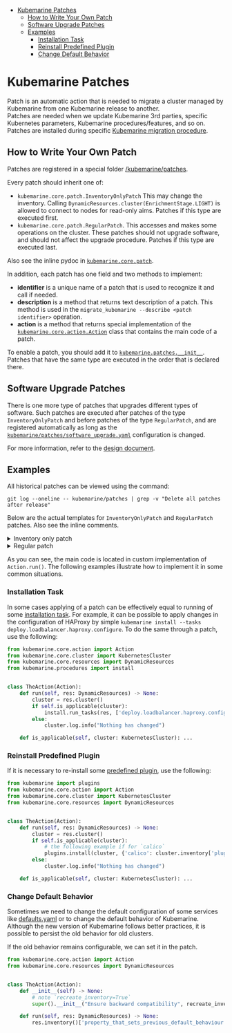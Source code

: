 - [Kubemarine Patches](#kubemarine-patches)
  - [How to Write Your Own Patch](#how-to-write-your-own-patch)
  - [Software Upgrade Patches](#software-upgrade-patches)
  - [Examples](#examples)
    - [Installation Task](#installation-task)
    - [Reinstall Predefined Plugin](#reinstall-predefined-plugin)
    - [Change Default Behavior](#change-default-behavior)

# Kubemarine Patches

Patch is an automatic action that is needed to migrate a cluster managed by Kubemarine from one Kubemarine release to another.  
Patches are needed when we update Kubemarine 3rd parties, specific Kubernetes parameters, Kubemarine procedures/features, and so on.  
Patches are installed during specific [Kubemarine migration procedure](/documentation/Maintenance.md#kubemarine-migration-procedure).

## How to Write Your Own Patch

Patches are registered in a special folder [/kubemarine/patches](/kubemarine/patches).

Every patch should inherit one of:

- `kubemarine.core.patch.InventoryOnlyPatch`
  This may change the inventory.
  Calling `DynamicResources.cluster(EnrichmentStage.LIGHT)` is allowed to connect to nodes for read-only aims.
  Patches if this type are executed first.
- `kubemarine.core.patch.RegularPatch`. This accesses and makes some operations on the cluster.
  These patches should not upgrade software, and should not affect the upgrade procedure.
  Patches if this type are executed last.

Also see the inline pydoc in [`kubemarine.core.patch`](/kubemarine/core/patch.py).

In addition, each patch has one field and two methods to implement:

- **identifier** is a unique name of a patch that is used to recognize it and call if needed.
- **description** is a method that returns text description of a patch. This method is used in the `migrate_kubemarine --describe <patch identifier>` operation.
- **action** is a method that returns special implementation of the [`kubemarine.core.action.Action`](/kubemarine/core/action.py) class that contains the main code of a patch.

To enable a patch, you should add it to [`kubemarine.patches.__init__`](/kubemarine/patches/__init__.py#L26).
Patches that have the same type are executed in the order that is declared there.

## Software Upgrade Patches

There is one more type of patches that upgrades different types of software.
Such patches are executed after patches of the type `InventoryOnlyPatch` and before patches of the type `RegularPatch`,
and are registered automatically as long as the [`kubemarine/patches/software_upgrade.yaml`](/kubemarine/patches/software_upgrade.yaml) configuration is changed.

For more information, refer to the [design document](/documentation/design/1-upgrade-patches-registration-and-implementation.md).

## Examples

All historical patches can be viewed using the command:

```shell
git log --oneline -- kubemarine/patches | grep -v "Delete all patches after release"
```

Below are the actual templates for `InventoryOnlyPatch` and `RegularPatch` patches.
Also see the inline comments.

<details>
  <summary>Inventory only patch</summary>

```python
from textwrap import dedent

from kubemarine.core.action import Action
from kubemarine.core.patch import InventoryOnlyPatch
from kubemarine.core.resources import DynamicResources


class TheAction(Action):
    def __init__(self) -> None:
        super().__init__("<Short description of action>")

    def run(self, res: DynamicResources) -> None:
        inventory = res.inventory()

        # patch_is_applicable(), do_some_changes_in_inventory() are some methods for you to implement.
        # You may also follow the different ways:
        # 1) always recreate the inventory even if there are no real changes;
        # 2) set `self.recreate_inventory = True` on-the-fly while modifying of the inventory;
        # 3) other.
        if patch_is_applicable(inventory):
            self.recreate_inventory = True
            do_some_changes_in_inventory(inventory)
        else:
            res.logger().info("Nothing has changed")

        # Calling of the below method is prohibited!
        # cluster = res.cluster()


class MyPatch(InventoryOnlyPatch):
    def __init__(self) -> None:
        super().__init__("<patch_id>")

    @property
    def action(self) -> Action:
        return TheAction()

    @property
    def description(self) -> str:
        return dedent(
            f"""\
            <Comprehensive
            multiline
            description of the patch>
            """.rstrip()
        )
```

</details>

<details>
  <summary>Regular patch</summary>

```python
from textwrap import dedent

from kubemarine.core.action import Action
from kubemarine.core.patch import RegularPatch
from kubemarine.core.resources import DynamicResources


class TheAction(Action):
    def __init__(self) -> None:
        super().__init__("<Short description of action>")

    def run(self, res: DynamicResources) -> None:
        cluster = res.cluster()

        # patch_is_applicable(), do_some_changes_on_cluster() are some methods for you to implement.
        if patch_is_applicable(cluster):
            do_some_changes_on_cluster(cluster)
        else:
            cluster.log.info("Nothing has changed")


class MyPatch(RegularPatch):
    def __init__(self) -> None:
        super().__init__("<patch_id>")

    @property
    def action(self) -> Action:
        return TheAction()

    @property
    def description(self) -> str:
        return dedent(
            f"""\
            <Comprehensive
            multiline
            description of the patch>
            """.rstrip()
        )
```

</details>

As you can see, the main code is located in custom implementation of `Action.run()`.
The following examples illustrate how to implement it in some common situations.

### Installation Task

In some cases applying of a patch can be effectively equal to running of some [installation task](../Installation.md#installation-tasks-description).
For example, it can be possible to apply changes in the configuration of HAProxy by simple `kubemarine install --tasks deploy.loadbalancer.haproxy.configure`.
To do the same through a patch, use the following:

```python
from kubemarine.core.action import Action
from kubemarine.core.cluster import KubernetesCluster
from kubemarine.core.resources import DynamicResources
from kubemarine.procedures import install


class TheAction(Action):
    def run(self, res: DynamicResources) -> None:
        cluster = res.cluster()
        if self.is_applicable(cluster):
            install.run_tasks(res, ['deploy.loadbalancer.haproxy.configure'])
        else:
            cluster.log.info("Nothing has changed")

    def is_applicable(self, cluster: KubernetesCluster): ...
```

### Reinstall Predefined Plugin

If it is necessary to re-install some [predefined plugin](../Installation.md#predefined-plugins), use the following:

```python
from kubemarine import plugins
from kubemarine.core.action import Action
from kubemarine.core.cluster import KubernetesCluster
from kubemarine.core.resources import DynamicResources


class TheAction(Action):
    def run(self, res: DynamicResources) -> None:
        cluster = res.cluster()
        if self.is_applicable(cluster):
            # the following example if for `calico`
            plugins.install(cluster, {'calico': cluster.inventory['plugins']['calico']})
        else:
            cluster.log.info("Nothing has changed")

    def is_applicable(self, cluster: KubernetesCluster): ...
```

### Change Default Behavior

Sometimes we need to change the default configuration of some services like [defaults.yaml](/kubemarine/resources/configurations/defaults.yaml)
or to change the default behavior of Kubemarine.
Although the new version of Kubemarine follows better practices, it is possible to persist the old behavior for old clusters.

If the old behavior remains configurable, we can set it in the patch.

```python
from kubemarine.core.action import Action
from kubemarine.core.resources import DynamicResources


class TheAction(Action):
    def __init__(self) -> None:
        # note `recreate_inventory=True`
        super().__init__("Ensure backward compatibility", recreate_inventory=True)

    def run(self, res: DynamicResources) -> None:
        res.inventory()['property_that_sets_previous_default_behaviour'] = True
```
